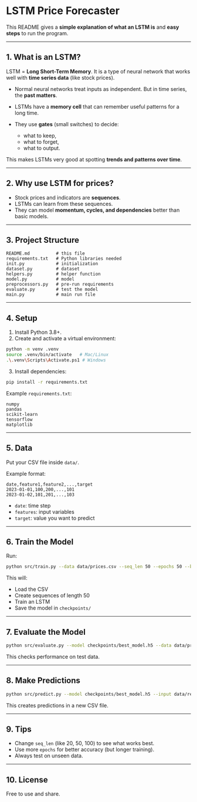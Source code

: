 # LSTM Price Forecaster

This README gives a **simple explanation of what an LSTM is** and **easy steps** to run the program.

---

## 1. What is an LSTM?

LSTM = **Long Short-Term Memory**. It is a type of neural network that works well with **time series data** (like stock prices).

* Normal neural networks treat inputs as independent. But in time series, the **past matters**.
* LSTMs have a **memory cell** that can remember useful patterns for a long time.
* They use **gates** (small switches) to decide:

  * what to keep,
  * what to forget,
  * what to output.

This makes LSTMs very good at spotting **trends and patterns over time**.

---

## 2. Why use LSTM for prices?

* Stock prices and indicators are **sequences**.
* LSTMs can learn from these sequences.
* They can model **momentum, cycles, and dependencies** better than basic models.

---

## 3. Project Structure

```
README.md          # this file
requirements.txt   # Python libraries needed
init.py            # initialization
dataset.py         # dataset
helpers.py         # helper function
model.py           # model
preprocessors.py   # pre-run requirements
evaluate.py        # test the model
main.py            # main run file
```

---

## 4. Setup

1. Install Python 3.8+.
2. Create and activate a virtual environment:

```bash
python -m venv .venv
source .venv/bin/activate   # Mac/Linux
.\.venv\Scripts\Activate.ps1 # Windows
```

3. Install dependencies:

```bash
pip install -r requirements.txt
```

Example `requirements.txt`:

```
numpy
pandas
scikit-learn
tensorflow
matplotlib
```

---

## 5. Data

Put your CSV file inside `data/`.

Example format:

```
date,feature1,feature2,...,target
2023-01-01,100,200,...,101
2023-01-02,101,201,...,103
```

* `date`: time step
* `features`: input variables
* `target`: value you want to predict

---

## 6. Train the Model

Run:

```bash
python src/train.py --data data/prices.csv --seq_len 50 --epochs 50 --batch_size 32 --model_dir checkpoints/
```

This will:

* Load the CSV
* Create sequences of length 50
* Train an LSTM
* Save the model in `checkpoints/`

---

## 7. Evaluate the Model

```bash
python src/evaluate.py --model checkpoints/best_model.h5 --data data/prices.csv
```

This checks performance on test data.

---

## 8. Make Predictions

```bash
python src/predict.py --model checkpoints/best_model.h5 --input data/recent.csv --output preds.csv
```

This creates predictions in a new CSV file.

---

## 9. Tips

* Change `seq_len` (like 20, 50, 100) to see what works best.
* Use more `epochs` for better accuracy (but longer training).
* Always test on unseen data.

---

## 10. License

Free to use and share.
